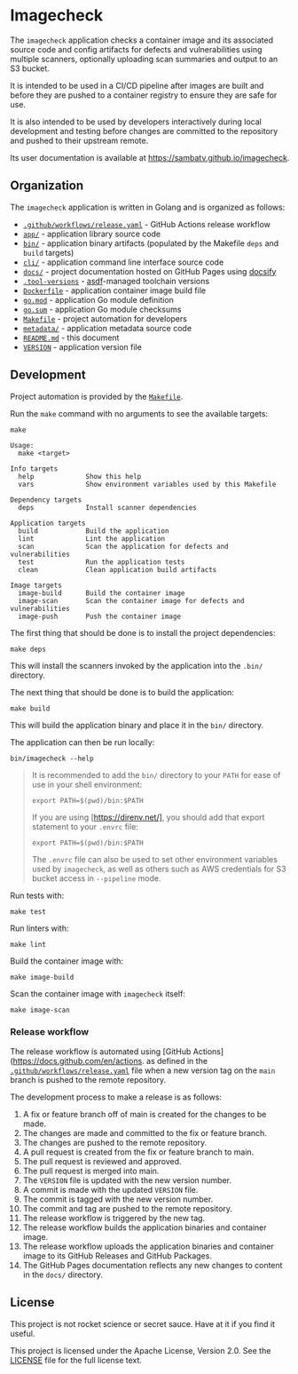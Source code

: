 # Imagecheck

The `imagecheck` application checks a container image and its associated source
code and config artifacts for defects and vulnerabilities using multiple
scanners, optionally uploading scan summaries and output to an S3 bucket.

It is intended to be used in a CI/CD pipeline after images are built and before
they are pushed to a container registry to ensure they are safe for use.

It is also intended to be used by developers interactively during local
development and testing before changes are committed to the repository and
pushed to their upstream remote.

Its user documentation is available at https://sambatv.github.io/imagecheck.

## Organization

The `imagecheck` application is written in Golang and is organized as follows:

* [`.github/workflows/release.yaml`](.github/workflows/release.yaml) - GitHub Actions release workflow
* [`app/`](app) - application library source code
* [`bin/`](bin) - application binary artifacts (populated by the Makefile `deps` and `build` targets)
* [`cli/`](cli) - application command line interface source code
* [`docs/`](docs) - project documentation hosted on GitHub Pages using [docsify](https://docsify.js.org/)
* [`.tool-versions`](.tool-versions) - [asdf](https://asdf-vm.com/)-managed toolchain versions
* [`Dockerfile`](Dockerfile) - application container image build file
* [`go.mod`](go.mod) - application Go module definition
* [`go.sum`](go.sum) - application Go module checksums
* [`Makefile`](Makefile) - project automation for developers
* [`metadata/`](metadata) - application metadata source code
* [`README.md`](README.md) - this document
* [`VERSION`](VERSION) - application version file

## Development

Project automation is provided by the [`Makefile`](Makefile).

Run the `make` command with no arguments to see the available targets:

```shell
make

Usage:
  make <target>

Info targets
  help             Show this help
  vars             Show environment variables used by this Makefile

Dependency targets
  deps             Install scanner dependencies

Application targets
  build            Build the application
  lint             Lint the application
  scan             Scan the application for defects and vulnerabilities
  test             Run the application tests
  clean            Clean application build artifacts

Image targets
  image-build      Build the container image
  image-scan       Scan the container image for defects and vulnerabilities
  image-push       Push the container image
```

The first thing that should be done is to install the project dependencies:

```shell
make deps
```

This will install the scanners invoked by the application into the `.bin/`
directory.

The next thing that should be done is to build the application:

```shell
make build
```

This will build the application binary and place it in the `bin/` directory.

The application can then be run locally:

```shell
bin/imagecheck --help
```

> It is recommended to add the `bin/` directory to your `PATH` for ease of use
> in your shell environment:
> 
> ```shell
> export PATH=$(pwd)/bin:$PATH
> ```
> 
> If you are using [https://direnv.net/], you should add that export statement
> to your `.envrc` file:
> 
> ```shell
> export PATH=$(pwd)/bin:$PATH
> ```
> 
> The `.envrc` file can also be used to set other environment variables used by
> `imagecheck`, as well as others such as AWS credentials for S3 bucket access in
> `--pipeline` mode.

Run tests with:

```shell
make test
```

Run linters with:

```shell
make lint
```

Build the container image with:

```shell
make image-build
```

Scan the container image with `imagecheck` itself:

```shell
make image-scan
```

### Release workflow

The release workflow is automated using [GitHub Actions](https://docs.github.com/en/actions.
as defined in the [`.github/workflows/release.yaml`](.github/workflows/release.yaml)
file when a new version tag on the `main` branch is pushed to the remote repository.

The development process to make a release is as follows:

1. A fix or feature branch off of main is created for the changes to be made.
2. The changes are made and committed to the fix or feature branch.
3. The changes are pushed to the remote repository.
4. A pull request is created from the fix or feature branch to main.
5. The pull request is reviewed and approved.
6. The pull request is merged into main.
7. The `VERSION` file is updated with the new version number.
8. A commit is made with the updated `VERSION` file.
9. The commit is tagged with the new version number.
10. The commit and tag are pushed to the remote repository.
11. The release workflow is triggered by the new tag.
12. The release workflow builds the application binaries and container image.
13. The release workflow uploads the application binaries and container image to
    its GitHub Releases and GitHub Packages.
14. The GitHub Pages documentation reflects any new changes to content in the
    `docs/` directory.

## License

This project is not rocket science or secret sauce. Have at it if you find it useful.

This project is licensed under the Apache License, Version 2.0. See the
[LICENSE](LICENSE) file for the full license text.
